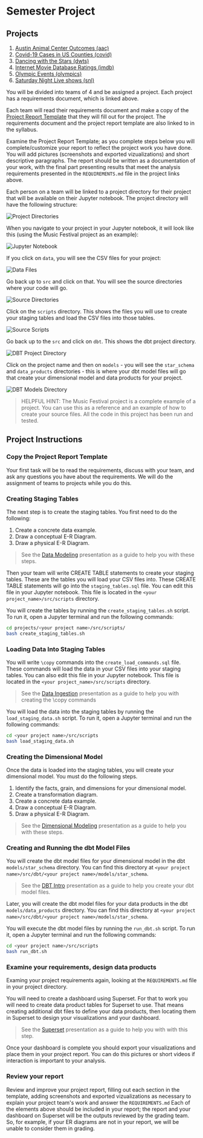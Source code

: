 # Semester Project

## Projects
1. [Austin Animal Center Outcomes (aac)](../../projects/aac/REQUIREMENTS.md)
2. [Covid-19 Cases in US Counties (covid)](../../projects/covid/REQUIREMENTS.md)
3. [Dancing with the Stars (dwts)](../../projects/dwts/REQUIREMENTS.md)
4. [Internet Movie Database Ratings (imdb)](../../projects/imdb/REQUIREMENTS.md)
5. [Olympic Events (olympics)](../../projects/olympics/REQUIREMENTS.md)
6. [Saturday Night Live shows (snl)](../../projects/sat_night_live/REQUIREMENTS.md)

You will be divided into teams of 4 and be assigned a project. Each project has a requirements
document, which is linked above.

Each team will read their requirements document and make a copy of the 
[Project Report Template](../../320d_project_report_template.ipynb) that they will fill out for the
project. The requirements document and the project report template are also linked to in the 
syllabus.

Examine the Project Report Template; as you complete steps below you will complete/customize your report to reflect the project work you have done. You will add pictures (screenshots and exported vizualizations) and short descriptive paragraphs.  The report should be written as a documentation of your work, with the final part presenting results that meet the analysis requirements presented in the `REQUIREMENTS.md` file in the project links above.

Each person on a team will be linked to a project directory for their project that will be available 
on their Jupyter notebook. The project directory will have the following structure:

![Project Directories](./images/project_directories.png)

When you navigate to your project in your Jupyter notebook, it will look like this (using the Music
Festival project as an example):

![Jupyter Notebook](./images/juypter_notebook.png)

If you click on `data`, you will see the CSV files for your project:

![Data Files](./images/project_data_files.png)

Go back up to `src` and click on that. You will see the source directories where your code will go.

![Source Directories](./images/project_src_directories.png)

Click on the `scripts` directory. This shows the files you will use to create your staging
tables and load the CSV files into those tables.

![Source Scripts](./images/source_scripts.png)

Go back up to the `src` and click on `dbt`. This shows the dbt project directory.

![DBT Project Directory](./images/dbt_project_directory.png)

Click on the project name and then on `models` - you will see the `star_schema` and `data_products`
directories - this is where your dbt model files will go that create your dimensional model and
data products for your project.

![DBT Models Directory](./images/models_directory.png)

> HELPFUL HINT:
> The Music Festival project is a complete example of a project. You can use this as a reference and
> an example of how to create your source files. All the code in this project has been run and
> tested.

## Project Instructions

### Copy the Project Report Template

Your first task will be to read the requirements, discuss with your team, and ask any questions you
have about the requirements. We will do the assignment of teams to projects while you do this.

### Creating Staging Tables

The next step is to create the staging tables. You first need to do the following:

1. Create a concrete data example.
2. Draw a conceptual E-R Diagram.
3. Draw a physical E-R Diagram.

> See the [Data Modeling](../modeling/01_has_many) presentation as a guide to help you with these 
steps.

Then your team will write CREATE TABLE statements to create your staging tables. These are the tables you will
load your CSV files into. These CREATE TABLE statements will go into the `staging_tables.sql` file.
You can edit this file in your Jupyter notebook. This file is located in the `<your project_name>/src/scripts` directory.

You will create the tables by running the `create_staging_tables.sh` script. To run it, open a 
Jupyter terminal and run the following commands:

```sh
cd projects/<your project name>/src/scripts/
bash create_staging_tables.sh
```

### Loading Data Into Staging Tables

You will write `\copy` commands into the `create_load_commands.sql` file. These commands will load
the data in your CSV files into your staging tables. You can also edit this file in your 
Jupyter notebook. This file is located in the `<your project_name>/src/scripts` directory.

> See the [Data Ingestion](../ingestion-pt2) presentation as a guide to help you with creating the 
> \copy commands

You will load the data into the staging tables by running the `load_staging_data.sh` script. To run
it, open a Jupyter terminal and run the following commands:

```sh
cd <your project name>/src/scripts
bash load_staging_data.sh
```

### Creating the Dimensional Model

Once the data is loaded into the staging tables, you will create your dimensional model. You
must do the following steps.

1. Identify the facts, grain, and dimensions for your dimensional model.
2. Create a transformation diagram.
3. Create a concrete data example.
4. Draw a conceptual E-R Diagram.
5. Draw a physical E-R Diagram.

> See the [Dimensional Modeling](../dimensional_modeling) presentation as a guide to help you with
these steps.

### Creating and Running the dbt Model Files

You will create the dbt model files for your dimensional model in the dbt `models/star_schema`
directory. You can find this directory at `<your project name>/src/dbt/<your project name>/models/star_schema`.
 
> See the [DBT Intro](../dbt_intro) presentation as a guide to help you create your dbt model files.

Later, you will create the dbt model files for your data products in the dbt `models/data_products`
directory. You can find this directory at `<your project name>/src/dbt/<your project name>/models/star_schema`.

You will execute the dbt model files by running the `run_dbt.sh` script. To run it, open a Jupyter
terminal and run the following commands:

```sh
cd <your project name>/src/scripts
bash run_dbt.sh
```

### Examine your requirements, design data products

Examing your project requirements again, looking at the `REQUIREMENTS.md` file in your project directory.

You will need to create a dashboard using Superset. For that to work you will need to create data product tables for Superset to use. That means creating additional dbt files to define your data products, then locating them in Superset to design your visualizations and your dashboard.

> See the [Superset](../Superset/) presentation as a guide to help you with with this step.

Once your dashboard is complete you should export your visualizations and place them in your project report. You can do this pictures or short videos if interaction is important to your analysis.

### Review your report

Review and improve your project report, filling out each section in the template, adding screenshots and exported vizualizations as necessary to explain your project team's work and answer the `REQUIREMENTS.md`  Each of the elements above should be included in your report; the report and your dashboard on Superset will be the outputs reviewed by the grading team.  So, for example, if your ER diagrams are not in your report, we will be unable to consider them in grading.

